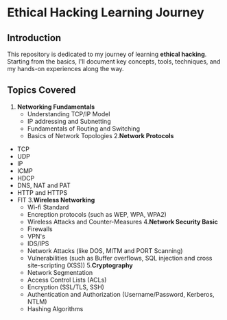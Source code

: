 # Ethical Hacking Learning Journey

## Introduction
This repository is dedicated to my journey of learning **ethical hacking**.
Starting from the basics, I'll document key concepts, tools, techniques, and my hands-on experiences along the way.

## Topics Covered
1. **Networking Fundamentals**
   - Understanding TCP/IP Model
   - IP addressing and Subnetting
   - Fundamentals of Routing and Switching
   - Basics of Network Topologies
2.**Network Protocols**
  - TCP
  - UDP
  - IP
  - ICMP
  - HDCP
  - DNS, NAT and PAT
  - HTTP and HTTPS
  - FIT
3.**Wireless Networking**
    - Wi-fi Standard
    - Encreption protocols (such as WEP, WPA, WPA2)
    - Wireless Attacks and Counter-Measures
4.**Network Security Basic**
    - Firewalls
    - VPN's
    - IDS/IPS
    - Network Attacks (like DOS, MITM and PORT Scanning)
    - Vulnerabilities (such as Buffer overflows, SQL injection and cross site-scripting (XSS))
5.**Cryptography**
    - Network Segmentation
    - Access Control Lists (ACLs)
    - Encryption (SSL/TLS, SSH)
    - Authentication and Authorization (Username/Password, Kerberos, NTLM)
    - Hashing Algorithms

